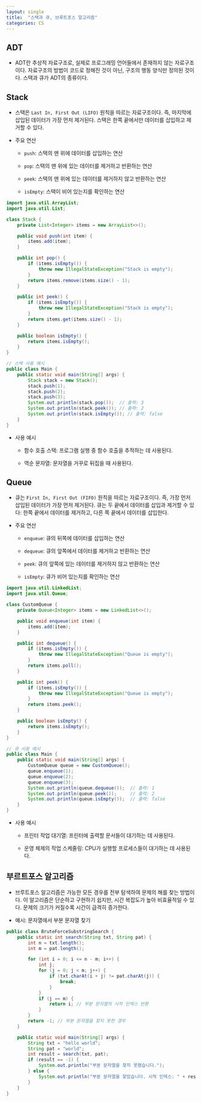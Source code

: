 ```yaml
---
layout: single
title:  "스택과 큐, 브루트포스 알고리즘"
categories: CS
---
```


## ADT

- ADT란 추상적 자료구조로, 실제로 프로그래밍 언어들에서 존재하지 않는 자료구조이다. 자료구조의 방법이 코드로 정해진 것이 아닌, 구조의 행동 양식만 정의된 것이다. 스택과 큐가 ADT의 종류이다. 

## Stack

- 스택은 `Last In, First Out (LIFO)` 원칙을 따르는 자료구조이다. 즉, 마지막에 삽입된 데이터가 가장 먼저 제거된다. 스택은 한쪽 끝에서만 데이터를 삽입하고 제거할 수 있다.

- 주요 연산

  - `push`: 스택의 맨 위에 데이터를 삽입하는 연산

  - `pop`: 스택의 맨 위에 있는 데이터를 제거하고 반환하는 연산

  - `peek`: 스택의 맨 위에 있는 데이터를 제거하지 않고 반환하는 연산

  - `isEmpty`: 스택이 비어 있는지를 확인하는 연산

```java
import java.util.ArrayList;
import java.util.List;

class Stack {
    private List<Integer> items = new ArrayList<>();

    public void push(int item) {
        items.add(item);
    }

    public int pop() {
        if (items.isEmpty()) {
            throw new IllegalStateException("Stack is empty");
        }
        return items.remove(items.size() - 1);
    }

    public int peek() {
        if (items.isEmpty()) {
            throw new IllegalStateException("Stack is empty");
        }
        return items.get(items.size() - 1);
    }

    public boolean isEmpty() {
        return items.isEmpty();
    }
}

// 스택 사용 예시
public class Main {
    public static void main(String[] args) {
        Stack stack = new Stack();
        stack.push(1);
        stack.push(2);
        stack.push(3);
        System.out.println(stack.pop());  // 출력: 3
        System.out.println(stack.peek()); // 출력: 2
        System.out.println(stack.isEmpty()); // 출력: false
    }
}
```

- 사용 예시

  - 함수 호출 스택: 프로그램 실행 중 함수 호출을 추적하는 데 사용된다.

  - 역순 문자열: 문자열을 거꾸로 뒤집을 때 사용된다.

## Queue

- 큐는 `First In, First Out (FIFO)` 원칙을 따르는 자료구조이다. 즉, 가장 먼저 삽입된 데이터가 가장 먼저 제거된다. 큐는 두 끝에서 데이터를 삽입과 제거할 수 있다: 한쪽 끝에서 데이터를 제거하고, 다른 쪽 끝에서 데이터를 삽입한다.

- 주요 연산

  - `enqueue`: 큐의 뒤쪽에 데이터를 삽입하는 연산

  - `dequeue`: 큐의 앞쪽에서 데이터를 제거하고 반환하는 연산

  - `peek`: 큐의 앞쪽에 있는 데이터를 제거하지 않고 반환하는 연산

  - `isEmpty`: 큐가 비어 있는지를 확인하는 연산

```java
import java.util.LinkedList;
import java.util.Queue;

class CustomQueue {
    private Queue<Integer> items = new LinkedList<>();

    public void enqueue(int item) {
        items.add(item);
    }

    public int dequeue() {
        if (items.isEmpty()) {
            throw new IllegalStateException("Queue is empty");
        }
        return items.poll();
    }

    public int peek() {
        if (items.isEmpty()) {
            throw new IllegalStateException("Queue is empty");
        }
        return items.peek();
    }

    public boolean isEmpty() {
        return items.isEmpty();
    }
}

// 큐 사용 예시
public class Main {
    public static void main(String[] args) {
        CustomQueue queue = new CustomQueue();
        queue.enqueue(1);
        queue.enqueue(2);
        queue.enqueue(3);
        System.out.println(queue.dequeue());  // 출력: 1
        System.out.println(queue.peek());     // 출력: 2
        System.out.println(queue.isEmpty());  // 출력: false
    }
}
```

- 사용 예시

  - 프린터 작업 대기열: 프린터에 출력할 문서들이 대기하는 데 사용된다.

  - 운영 체제의 작업 스케줄링: CPU가 실행할 프로세스들이 대기하는 데 사용된다.

## 부르트포스 알고리즘

- 브루트포스 알고리즘은 가능한 모든 경우를 전부 탐색하여 문제의 해를 찾는 방법이다. 이 알고리즘은 단순하고 구현하기 쉽지만, 시간 복잡도가 높아 비효율적일 수 있다. 문제의 크기가 커질수록 시간이 급격히 증가한다.

- 예시: 문자열에서 부분 문자열 찾기

```java
public class BruteForceSubstringSearch {
    public static int search(String txt, String pat) {
        int n = txt.length();
        int m = pat.length();

        for (int i = 0; i <= n - m; i++) {
            int j;
            for (j = 0; j < m; j++) {
                if (txt.charAt(i + j) != pat.charAt(j)) {
                    break;
                }
            }
            if (j == m) {
                return i; // 부분 문자열의 시작 인덱스 반환
            }
        }
        return -1; // 부분 문자열을 찾지 못한 경우
    }

    public static void main(String[] args) {
        String txt = "hello world";
        String pat = "world";
        int result = search(txt, pat);
        if (result == -1) {
            System.out.println("부분 문자열을 찾지 못했습니다.");
        } else {
            System.out.println("부분 문자열을 찾았습니다. 시작 인덱스: " + result);
        }
    }
}
```
